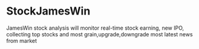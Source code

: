 # StockJamesWin
JamesWin stock analysis will monitor real-time stock earning, new IPO, collecting top stocks and most grain,upgrade,downgrade most latest news from market
